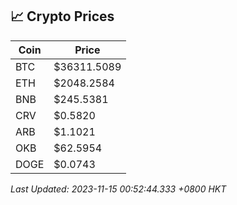 ## 📈 Crypto Prices

| Coin | Price |
| ---- | ----- |
| BTC | $36311.5089 |
| ETH | $2048.2584 |
| BNB | $245.5381 |
| CRV | $0.5820 |
| ARB | $1.1021 |
| OKB | $62.5954 |
| DOGE | $0.0743 |

_Last Updated: 2023-11-15 00:52:44.333 +0800 HKT_